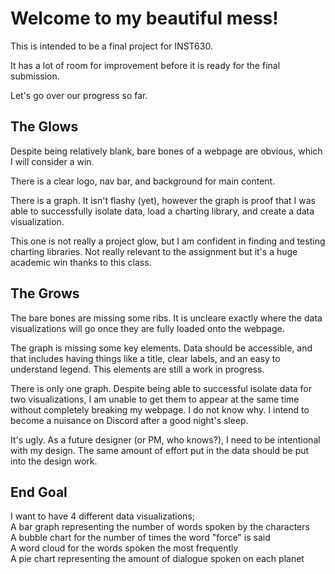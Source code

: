 # Welcome to my beautiful mess!

This is intended to be a final project for INST630.

It has a lot of room for improvement before it is ready for the final submission.

Let's go over our progress so far.

## The Glows
Despite being relatively blank, bare bones of a webpage are obvious, which I will consider a win.

There is a clear logo, nav bar, and background for main content.

There is a graph. It isn't flashy (yet), however the graph is proof that I was able to successfully isolate data, load a charting library, and create a data visualization.

This one is not really a project glow, but I am confident in finding and testing charting libraries. Not really relevant to the assignment but it's a huge academic win thanks to this class.

## The Grows
The bare bones are missing some ribs. It is uncleare exactly where the data visualizations will go once they are fully loaded onto the webpage.

The graph is missing some key elements. Data should be accessible, and that includes having things like a title, clear labels, and an easy to understand legend. This elements are still a work in progress.

There is only one graph. Despite being able to successful isolate data for two visualizations, I am unable to get them to appear at the same time without completely breaking my webpage. I do not know why. I intend to become a nuisance on Discord after a good night's sleep.

It's ugly. As a future designer (or PM, who knows?), I need to be intentional with my design. The same amount of effort put in the data should be put into the design work.

## End Goal
I want to have 4 different data visualizations;\
A bar graph representing the number of words spoken by the characters\
A bubble chart for the number of times the word "force" is said\
A word cloud for the words spoken the most frequently\
A pie chart representing the amount of dialogue spoken on each planet
